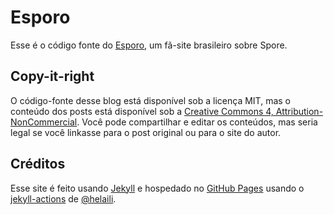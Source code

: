 # Esporo

Esse é o código fonte do [Esporo](https://esporo.net/), um fã-site brasileiro sobre Spore.

## Copy-it-right

O código-fonte desse blog está disponível sob a licença MIT, mas o conteúdo dos posts está disponível sob a [Creative Commons 4, Attribution-NonCommercial](https://creativecommons.org/licenses/by-nc/4.0/). Você pode compartilhar e editar os conteúdos, mas seria legal se você linkasse para o post original ou para o site do autor.

## Créditos

Esse site é feito usando [Jekyll](https://jekyllrb.com/) e hospedado no [GitHub Pages](https://pages.github.com/) usando o [jekyll-actions](https://github.com/marketplace/actions/jekyll-actions) de [@helaili](https://github.com/helaili).

